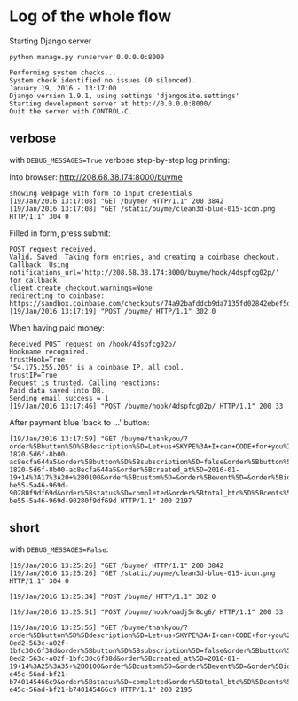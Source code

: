 # Log of the whole flow

Starting Django server

    python manage.py runserver 0.0.0.0:8000
    
    Performing system checks...
    System check identified no issues (0 silenced).
    January 19, 2016 - 13:17:00
    Django version 1.9.1, using settings 'djangosite.settings'
    Starting development server at http://0.0.0.0:8000/
    Quit the server with CONTROL-C.

## verbose

with ``DEBUG_MESSAGES=True`` verbose step-by-step log printing:  
    
Into browser: http://208.68.38.174:8000/buyme

    showing webpage with form to input credentials
    [19/Jan/2016 13:17:08] "GET /buyme/ HTTP/1.1" 200 3842
    [19/Jan/2016 13:17:08] "GET /static/buyme/clean3d-blue-015-icon.png HTTP/1.1" 304 0
    
Filled in form, press submit:

    POST request received.
    Valid. Saved. Taking form entries, and creating a coinbase checkout.
    Callback: Using notifications_url='http://208.68.38.174:8000/buyme/hook/4dspfcg02p/' for callback.
    client.create_checkout.warnings=None
    redirecting to coinbase: https://sandbox.coinbase.com/checkouts/74a92bafddcb9da7135fd02842ebef5d
    [19/Jan/2016 13:17:19] "POST /buyme/ HTTP/1.1" 302 0
    
When having paid money:

    Received POST request on /hook/4dspfcg02p/
    Hookname recognized.
    trustHook=True
    '54.175.255.205' is a coinbase IP, all cool.
    trustIP=True
    Request is trusted. Calling reactions:
    Paid data saved into DB.
    Sending email success = 1
    [19/Jan/2016 13:17:46] "POST /buyme/hook/4dspfcg02p/ HTTP/1.1" 200 33
    
After payment blue 'back to ...' button:

    [19/Jan/2016 13:17:59] "GET /buyme/thankyou/?order%5Bbutton%5D%5Bdescription%5D=Let+us+SKYPE%3A+I+can+CODE+for+you%2C+RESEARCH+your+topics%2C+ANALYZE+your+DATA%2C+etc.&order%5Bbutton%5D%5Bid%5D=74a92bafddcb9da7135fd02842ebef5d&order%5Bbutton%5D%5Bname%5D=Buy+Time+with+a+Specialist+in+Cryptocurrencies.&order%5Bbutton%5D%5Brepeat%5D=&order%5Bbutton%5D%5Bresource_path%5D=%2Fv2%2Fcheckouts%2F2f95c5a9-1820-5d6f-8b00-ac8ecfa644a5&order%5Bbutton%5D%5Bsubscription%5D=false&order%5Bbutton%5D%5Btype%5D=buy_now&order%5Bbutton%5D%5Buuid%5D=2f95c5a9-1820-5d6f-8b00-ac8ecfa644a5&order%5Bcreated_at%5D=2016-01-19+14%3A17%3A20+%2B0100&order%5Bcustom%5D=&order%5Bevent%5D=&order%5Bid%5D=MTEYDAOL&order%5Bmetadata%5D%5Bduration%5D=15+minutes&order%5Bmetadata%5D%5Bid%5D=3&order%5Bmetadata%5D%5Bprice%5D=19+USD&order%5Breceive_address%5D=n2G1jrUNqPVg7WPQvRcpKmNa4CmcdYzytK&order%5Brefund_address%5D=mz1wkav8VYf1yaffZobY9Zivz141jofDRE&order%5Bresource_path%5D=%2Fv2%2Forders%2F197ed153-be55-5a46-969d-90280f9df69d&order%5Bstatus%5D=completed&order%5Btotal_btc%5D%5Bcents%5D=600000.0&order%5Btotal_btc%5D%5Bcurrency_iso%5D=BTC&order%5Btotal_native%5D%5Bcents%5D=6000.0&order%5Btotal_native%5D%5Bcurrency_iso%5D=USD&order%5Btotal_payout%5D%5Bcents%5D=0.0&order%5Btotal_payout%5D%5Bcurrency_iso%5D=USD&order%5Btransaction%5D%5Bconfirmations%5D=0&order%5Btransaction%5D%5Bhash%5D=&order%5Btransaction%5D%5Bid%5D=569e3778d59e1c74c40001ef&order%5Buuid%5D=197ed153-be55-5a46-969d-90280f9df69d HTTP/1.1" 200 2197

## short
with ``DEBUG_MESSAGES=False``:

    [19/Jan/2016 13:25:26] "GET /buyme/ HTTP/1.1" 200 3842
    [19/Jan/2016 13:25:26] "GET /static/buyme/clean3d-blue-015-icon.png HTTP/1.1" 304 0
    
    [19/Jan/2016 13:25:34] "POST /buyme/ HTTP/1.1" 302 0
    
    [19/Jan/2016 13:25:51] "POST /buyme/hook/oadj5r8cg6/ HTTP/1.1" 200 33
    
    [19/Jan/2016 13:25:55] "GET /buyme/thankyou/?order%5Bbutton%5D%5Bdescription%5D=Let+us+SKYPE%3A+I+can+CODE+for+you%2C+RESEARCH+your+topics%2C+ANALYZE+your+DATA%2C+etc.&order%5Bbutton%5D%5Bid%5D=45adf365e138bfa15251f0e3f1dde461&order%5Bbutton%5D%5Bname%5D=Buy+Time+with+a+Specialist+in+Cryptocurrencies.&order%5Bbutton%5D%5Brepeat%5D=&order%5Bbutton%5D%5Bresource_path%5D=%2Fv2%2Fcheckouts%2F12814239-8ed2-563c-a02f-1bfc30c6f38d&order%5Bbutton%5D%5Bsubscription%5D=false&order%5Bbutton%5D%5Btype%5D=buy_now&order%5Bbutton%5D%5Buuid%5D=12814239-8ed2-563c-a02f-1bfc30c6f38d&order%5Bcreated_at%5D=2016-01-19+14%3A25%3A35+%2B0100&order%5Bcustom%5D=&order%5Bevent%5D=&order%5Bid%5D=LYY9J08Y&order%5Bmetadata%5D%5Bduration%5D=4+hours&order%5Bmetadata%5D%5Bid%5D=4&order%5Bmetadata%5D%5Bprice%5D=200+USD&order%5Breceive_address%5D=mq1iRfswnX6FGJCo9L8dFed864d1aP8XEh&order%5Brefund_address%5D=mqeCBSaHz9ogpgtDxPGRXQEGPanozdoUne&order%5Bresource_path%5D=%2Fv2%2Forders%2F5a1d8dc3-e45c-56ad-bf21-b740145466c9&order%5Bstatus%5D=completed&order%5Btotal_btc%5D%5Bcents%5D=600000.0&order%5Btotal_btc%5D%5Bcurrency_iso%5D=BTC&order%5Btotal_native%5D%5Bcents%5D=6000.0&order%5Btotal_native%5D%5Bcurrency_iso%5D=USD&order%5Btotal_payout%5D%5Bcents%5D=0.0&order%5Btotal_payout%5D%5Bcurrency_iso%5D=USD&order%5Btransaction%5D%5Bconfirmations%5D=0&order%5Btransaction%5D%5Bhash%5D=&order%5Btransaction%5D%5Bid%5D=569e395dd59e1c01d50004f8&order%5Buuid%5D=5a1d8dc3-e45c-56ad-bf21-b740145466c9 HTTP/1.1" 200 2195

